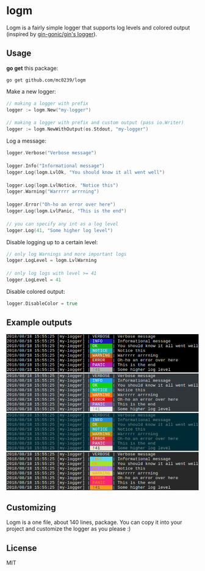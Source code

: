 # logm

Logm is a fairly simple logger that supports log levels and colored output (inspired by [gin-gonic/gin's logger](https://github.com/gin-gonic/gin/blob/master/logger.go)).

## Usage

**go get** this package:

```
go get github.com/mc0239/logm
```

Make a new logger:

```go
// making a logger with prefix
logger := logm.New("my-logger")

// making a logger with prefix and custom output (pass io.Writer)
logger := logm.NewWithOutput(os.Stdout, "my-logger")
```

Log a message:

```go
logger.Verbose("Verbose message")
    
logger.Info("Informational message")
logger.Log(logm.LvlOk, "You should know it all went well")
    
logger.Log(logm.LvlNotice, "Notice this")
logger.Warning("Warrrrr arrrning")
    
logger.Error("Oh-ho an error over here")
logger.Log(logm.LvlPanic, "This is the end")

// you can specify any int as a log level
logger.Log(41, "Some higher log level")
```

Disable logging up to a certain level:

```go
// only log Warnings and more important logs
logger.LogLevel = logm.LvlWarning 

// only log logs with level >= 41
logger.LogLevel = 41
```

Disable colored output:

```go
logger.DisableColor = true
```

## Example outputs

![logm-whiteonblack](img/whiteonblack.png)
![logm-breeze](img/breeze.png)
![logm-solarized](img/solarized.png)
![logm-monokai](img/monokai.png)

## Customizing

Logm is a one file, about 140 lines, package. You can copy it into your project and customize the logger as you please :)

## License

MIT